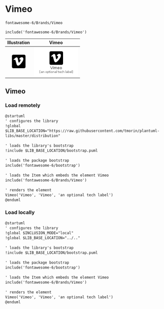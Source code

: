 # Vimeo


```text
fontawesome-6/Brands/Vimeo
```

```text
include('fontawesome-6/Brands/Vimeo')
```



| Illustration | Vimeo |
| :---: | :---: |
| ![illustration for Illustration](../../fontawesome-6/Brands/Vimeo.png) | ![illustration for Vimeo](../../fontawesome-6/Brands/Vimeo.Local.png) |




## Vimeo

### Load remotely
```plantuml
@startuml
' configures the library
!global $LIB_BASE_LOCATION="https://raw.githubusercontent.com/tmorin/plantuml-libs/master/distribution"

' loads the library's bootstrap
!include $LIB_BASE_LOCATION/bootstrap.puml

' loads the package bootstrap
include('fontawesome-6/bootstrap')

' loads the Item which embeds the element Vimeo
include('fontawesome-6/Brands/Vimeo')

' renders the element
Vimeo('Vimeo', 'Vimeo', 'an optional tech label')
@enduml
```

### Load locally
```plantuml
@startuml
' configures the library
!global $INCLUSION_MODE="local"
!global $LIB_BASE_LOCATION="../.."

' loads the library's bootstrap
!include $LIB_BASE_LOCATION/bootstrap.puml

' loads the package bootstrap
include('fontawesome-6/bootstrap')

' loads the Item which embeds the element Vimeo
include('fontawesome-6/Brands/Vimeo')

' renders the element
Vimeo('Vimeo', 'Vimeo', 'an optional tech label')
@enduml
```

